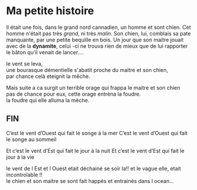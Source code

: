 # Ma petite histoire
Il était une fois, dans le grand nord cannadien, un homme et sont chien.
Cet homme n'était pas très *grand*, ni très *malin*. Son chien, lui, comblais sa pate manquante, par une petite bequille en bois.
Un jour que son maitre jouait avec de la **dynamite**, celui -ci ne trouva rien de mieux que de lui rapporter le bâton qu'il venait de lancer....


le vent se leva,  
une bourasque démentielle s'abatit proche du maitre et son chien,  
par chance celà eteignit la mêche.  

Mais suite a ca surgit un terrible orage qui frappa le maitre et son chien  
pas de chance pour eux, cette orage entrèna la foudre.  
la foudre qui elle alluma la mèche.  

## FIN

C’est le vent d’Ouest qui fait le songe à la mer
C’est le vent d’Ouest qui fait le songe au sommeil

Et c’est le vent d’Est qui fait le jour à la nuit
Et c’est le vent d’Est qui fait le jour à la vie
  
le vent de l Est et l Ouest etait déchainé se soir la!! 
et le vague elle, etait incontrolable !!  
le chien et son maitre se sont fait happés et entrainés dans l ocean...  

